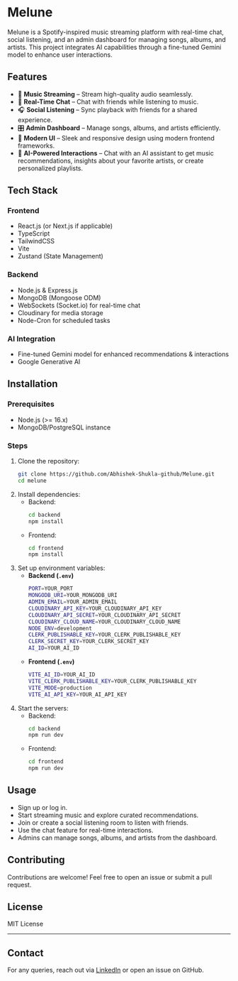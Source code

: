 # Melune

Melune is a Spotify-inspired music streaming platform with real-time chat, social listening, and an admin dashboard for managing songs, albums, and artists. This project integrates AI capabilities through a fine-tuned Gemini model to enhance user interactions.

## Features

- 🎵 **Music Streaming** – Stream high-quality audio seamlessly.
- 💬 **Real-Time Chat** – Chat with friends while listening to music.
- 🎧 **Social Listening** – Sync playback with friends for a shared experience.
- 🎛️ **Admin Dashboard** – Manage songs, albums, and artists efficiently.
- 🚀 **Modern UI** – Sleek and responsive design using modern frontend frameworks.
- 🧠 **AI-Powered Interactions** – Chat with an AI assistant to get music recommendations, insights about your favorite artists, or create personalized playlists.

## Tech Stack

### Frontend

- React.js (or Next.js if applicable)
- TypeScript
- TailwindCSS
- Vite
- Zustand (State Management)

### Backend

- Node.js & Express.js
- MongoDB (Mongoose ODM)
- WebSockets (Socket.io) for real-time chat
- Cloudinary for media storage
- Node-Cron for scheduled tasks

### AI Integration

- Fine-tuned Gemini model for enhanced recommendations & interactions
- Google Generative AI

## Installation

### Prerequisites

- Node.js (>= 16.x)
- MongoDB/PostgreSQL instance

### Steps

1. Clone the repository:
   ```sh
   git clone https://github.com/Abhishek-Shukla-github/Melune.git
   cd melune
   ```
2. Install dependencies:
   - Backend:
     ```sh
     cd backend
     npm install
     ```
   - Frontend:
     ```sh
     cd frontend
     npm install
     ```
3. Set up environment variables:
   - **Backend (`.env`)**
     ```sh
     PORT=YOUR_PORT
     MONGODB_URI=YOUR_MONGODB_URI
     ADMIN_EMAIL=YOUR_ADMIN_EMAIL
     CLOUDINARY_API_KEY=YOUR_CLOUDINARY_API_KEY
     CLOUDINARY_API_SECRET=YOUR_CLOUDINARY_API_SECRET
     CLOUDINARY_CLOUD_NAME=YOUR_CLOUDINARY_CLOUD_NAME
     NODE_ENV=development
     CLERK_PUBLISHABLE_KEY=YOUR_CLERK_PUBLISHABLE_KEY
     CLERK_SECRET_KEY=YOUR_CLERK_SECRET_KEY
     AI_ID=YOUR_AI_ID
     ```
   - **Frontend (`.env`)**
     ```sh
     VITE_AI_ID=YOUR_AI_ID
     VITE_CLERK_PUBLISHABLE_KEY=YOUR_CLERK_PUBLISHABLE_KEY
     VITE_MODE=production
     VITE_AI_API_KEY=YOUR_AI_API_KEY
     ```
4. Start the servers:
   - Backend:
     ```sh
     cd backend
     npm run dev
     ```
   - Frontend:
     ```sh
     cd frontend
     npm run dev
     ```

## Usage

- Sign up or log in.
- Start streaming music and explore curated recommendations.
- Join or create a social listening room to listen with friends.
- Use the chat feature for real-time interactions.
- Admins can manage songs, albums, and artists from the dashboard.

## Contributing

Contributions are welcome! Feel free to open an issue or submit a pull request.

## License

MIT License

---

## Contact

For any queries, reach out via [LinkedIn](https://www.linkedin.com/in/abhishekshukla1999/) or open an issue on GitHub.

